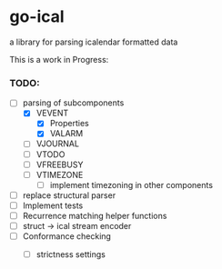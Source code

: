 # go-ical

a library for parsing icalendar formatted data

This is a work in Progress:
### TODO:
- [ ] parsing of subcomponents
  - [x] VEVENT
    - [x] Properties
    - [x] VALARM
  - [ ] VJOURNAL
  - [ ] VTODO
  - [ ] VFREEBUSY
  - [ ] VTIMEZONE
    - [ ] implement timezoning in other components
- [ ] replace structural parser
- [ ] Implement tests
- [ ] Recurrence matching helper functions
- [ ] struct -> ical stream encoder
- [ ] Conformance checking
  - [ ] strictness settings

